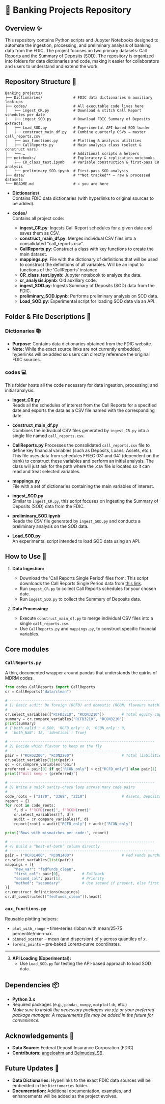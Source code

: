 # 🏦 Banking Projects Repository

## Overview ✨

This repository contains Python scripts and Jupyter Notebooks designed to automate the ingestion, processing, and preliminary analysis of banking data from the FDIC. The project focuses on two primary datasets: Call Reports and the Summary of Deposits (SOD). The repository is organized into folders for data dictionaries and code, making it easier for collaborators and users to understand and extend the work.

## Repository Structure 📂

```
Banking_projects/
├── Dictionaries/              # FDIC data dictionaries & auxiliary look‑ups
├── codes/                     # All executable code lives here
│   ├── ingest_CR.py           # Download & stitch Call Report schedules per date
│   ├── ingest_SOD.py          # Download FDIC Summary of Deposits extracts
│   ├── Load_SOD.py            # Experimental API‑based SOD loader
│   ├── construct_main_df.py   # Combine quarterly CSVs → master call_reports.csv
│   ├── aux_functions.py       # Plotting & analysis utilities
│   ├── CallReports.py         # Main analysis class (select & construct vars)
│   └── …                      # Additional scripts & helpers
├── notebooks/                 # Exploratory & replication notebooks
│   ├── CR_class_test.ipynb    # Variable construction & first‑pass CR analysis
│   └── preliminary_SOD.ipynb  # First‑pass SOD analysis
├── data/                      # **Not tracked** – raw & processed datasets
└── README.md                  # ← you are here
```

- **Dictionaries/**  
  Contains FDIC data dictionaries (with hyperlinks to original sources to be added).

- **codes/**  
  Contains all project code:
  - **ingest_CR.py**: Ingests Call Report schedules for a given date and saves them as CSV.
  - **construct_main_df.py**: Merges individual CSV files into a consolidated "call_reports.csv".
  - **CallReports.py**: Construct a class with key functions to create the main dataset.
  - **mappings.py**: File with the dictionary of definitions that will be used to construct the definitions of all variables. Will be an input to functions of the 'CallReports' instance.
  - **CR_class_test.ipynb**: Jupyter notebook to analyze the data. 
  - **cr_analysis.ipynb**: Old auxiliary code. 
  - **ingest_SOD.py**: Ingests Summary of Deposits (SOD) data from the FDIC.
  - **preliminary_SOD.ipynb**: Performs preliminary analysis on SOD data.
  - **Load_SOD.py**: Experimental script for loading SOD data via an API.

## Folder & File Descriptions 📝

### Dictionaries 📚

- **Purpose:** Contains data dictionaries obtained from the FDIC website.
- **Note:** While the exact source links are not currently embedded, hyperlinks will be added so users can directly reference the original FDIC sources.

### codes 💻

This folder hosts all the code necessary for data ingestion, processing, and initial analysis.

- **ingest_CR.py**  
  Reads all the schedules of interest from the Call Reports for a specified date and exports the data as a CSV file named with the corresponding date.
  
- **construct_main_df.py**  
  Combines the individual CSV files generated by `ingest_CR.py` into a single file named `call_reports.csv`.

- **CallReports.py**
  Processes the consolidated `call_reports.csv` file to define key financial variables (such as Deposits, Loans, Assets, etc.). This file uses data from schedules FFIEC 031 and 041 (dependent on the bank) to construct these variables and perform an initial analysis. The class will just ask for the path where the .csv file is located so it can read and treat selected variables.

- **mappings.py**  
  File with a set of dictionaries containing the main variables of interest.
  
- **ingest_SOD.py**  
  Similar to `ingest_CR.py`, this script focuses on ingesting the Summary of Deposits (SOD) data from the FDIC.

- **preliminary_SOD.ipynb**  
  Reads the CSV file generated by `ingest_SOD.py` and conducts a preliminary analysis on the SOD data.

- **Load_SOD.py**  
  An experimental script intended to load SOD data using an API.

## How to Use 🚀

1. **Data Ingestion:**
   - Download the 'Call Reports Single Period' files from: This script downloads the Call Reports Single Period data from [this link](https://cdr.ffiec.gov/public/pws/downloadbulkdata.aspx).
   - Run `ingest_CR.py` to collect Call Reports schedules for your chosen date. 
   - Run `ingest_SOD.py` to collect the Summary of Deposits data.

2. **Data Processing:**
   - Execute `construct_main_df.py` to merge individual CSV files into a single `call_reports.csv`.
   - Use `CallReports.py` and `mappings.py`, to construct specific financial variables.
## Core modules

### `CallReports.py`

A thin, documented wrapper around pandas that understands the quirks of MDRM codes.

```python
from codes.CallReports import CallReports
cr = CallReports("data/clean")

# ------------------------------------------------------------------
# 1) Basic audit: Do foreign (RCFD) and domestic (RCON) flavours match?
# ------------------------------------------------------------------
cr.select_variables(["RCFD3210", "RCON3210"])        # Total equity capital
summary = cr.compare_variables("RCFD3210", "RCON3210")
print(summary)
# {'both_valid': 4_500, 'RCFD_only': 0, 'RCON_only': 0,
#  'both_NaN': 12, 'identical': True}

# ------------------------------------------------------------------
# 2) Decide which flavour to keep on the fly
# ------------------------------------------------------------------
pair = ("RCFD2200", "RCON2200")                      # Total liabilities
cr.select_variables(list(pair))
qc = cr.compare_variables(*pair)
preferred = pair[0] if qc["RCON_only"] > qc["RCFD_only"] else pair[1]
print(f"Will keep → {preferred}")

# ------------------------------------------------------------------
# 3) Write a quick sanity-check loop across many code pairs
# ------------------------------------------------------------------
code_roots = ["2170", "3368", "2210"]                # Assets, Deposits, Loans …
report = {}
for root in code_roots:
    f, d = f"RCFD{root}", f"RCON{root}"
    cr.select_variables([f, d])
    audit = cr.compare_variables(f, d)
    report[root] = audit["RCFD_only"] + audit["RCON_only"]

print("Rows with mismatches per code:", report)

# ------------------------------------------------------------------
# 4) Build a “best-of-both” column directly
# ------------------------------------------------------------------
pair = ("RCFD1400", "RCON1400")                      # Fed Funds purchased
cr.select_variables(list(pair))
mappings = [{
    "new_var": "fedfunds_clean",
    "first_col": pair[0],          # Fallback
    "second_col": pair[1],         # Priority
    "method": "secondary"          # Use second if present, else first
}]
cr.construct_definitions(mappings)
cr.df_constructed[["fedfunds_clean"]].head()
```

### `aux_functions.py`

Reusable plotting helpers:

* `plot_with_range` – time‑series ribbon with mean/25‑75 percentile/min‑max.
* `binned_scatter` – mean (and dispersion) of *y* across quantiles of *x*.
* `lorenz_points` – pre‑baked Lorenz‑curve coordinates.

---



3. **API Loading (Experimental):**
   - Use `Load_SOD.py` for testing the API-based approach to load SOD data.

## Dependencies 📦

- **Python 3.x**  
- Required packages (e.g., `pandas`, `numpy`, `matplotlib`, etc.)  
  _Make sure to install the necessary packages via `pip` or your preferred package manager. A requirements file may be added in the future for convenience._

## Acknowledgements 🙏

- **Data Source:** Federal Deposit Insurance Corporation (FDIC)
- **Contributors:** [angeloahm](https://github.com/angeloahm) and [BelmudesLSB](https://github.com/BelmudesLSB).

## Future Updates 🔮

- **Data Dictionaries:** Hyperlinks to the exact FDIC data sources will be embedded in the `Dictionaries` folder.
- **Documentation:** Additional documentation, examples, and enhancements will be added as the project evolves.
